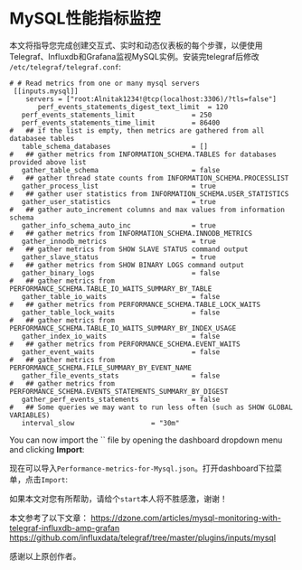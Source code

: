 # MySQL性能指标监控

本文将指导您完成创建交互式、实时和动态仪表板的每个步骤，以便使用Telegraf、Influxdb和Grafana监视MySQL实例。安装完telegraf后修改 `/etc/telegraf/telegraf.conf`:

```
# # Read metrics from one or many mysql servers
 [[inputs.mysql]]
    servers = ["root:Alnitak1234!@tcp(localhost:3306)/?tls=false"]
       perf_events_statements_digest_text_limit  = 120
   perf_events_statements_limit              = 250
   perf_events_statements_time_limit         = 86400
#   ## if the list is empty, then metrics are gathered from all databasee tables
   table_schema_databases                    = []
#   ## gather metrics from INFORMATION_SCHEMA.TABLES for databases provided above list
   gather_table_schema                       = false
#   ## gather thread state counts from INFORMATION_SCHEMA.PROCESSLIST
   gather_process_list                       = true
#   ## gather user statistics from INFORMATION_SCHEMA.USER_STATISTICS
   gather_user_statistics                    = true
#   ## gather auto_increment columns and max values from information schema
   gather_info_schema_auto_inc               = true
#   ## gather metrics from INFORMATION_SCHEMA.INNODB_METRICS
   gather_innodb_metrics                     = true
#   ## gather metrics from SHOW SLAVE STATUS command output
   gather_slave_status                       = true
#   ## gather metrics from SHOW BINARY LOGS command output
   gather_binary_logs                        = false
#   ## gather metrics from PERFORMANCE_SCHEMA.TABLE_IO_WAITS_SUMMARY_BY_TABLE
   gather_table_io_waits                     = false
#   ## gather metrics from PERFORMANCE_SCHEMA.TABLE_LOCK_WAITS
   gather_table_lock_waits                   = false
#   ## gather metrics from PERFORMANCE_SCHEMA.TABLE_IO_WAITS_SUMMARY_BY_INDEX_USAGE
   gather_index_io_waits                     = false
#   ## gather metrics from PERFORMANCE_SCHEMA.EVENT_WAITS
   gather_event_waits                        = false
#   ## gather metrics from PERFORMANCE_SCHEMA.FILE_SUMMARY_BY_EVENT_NAME
   gather_file_events_stats                  = false
#   ## gather metrics from PERFORMANCE_SCHEMA.EVENTS_STATEMENTS_SUMMARY_BY_DIGEST
   gather_perf_events_statements             = false
#   ## Some queries we may want to run less often (such as SHOW GLOBAL VARIABLES)
   interval_slow                   = "30m"
```
You can now import the `` file by opening the dashboard dropdown menu and clicking **Import**:

现在可以导入`Performance-metrics-for-Mysql.json`。打开dashboard下拉菜单，点击`Import`:

如果本文对您有所帮助，请给个`start`本人将不胜感激，谢谢！

本文参考了以下文章：
https://dzone.com/articles/mysql-monitoring-with-telegraf-influxdb-amp-grafan
https://github.com/influxdata/telegraf/tree/master/plugins/inputs/mysql

感谢以上原创作者。

